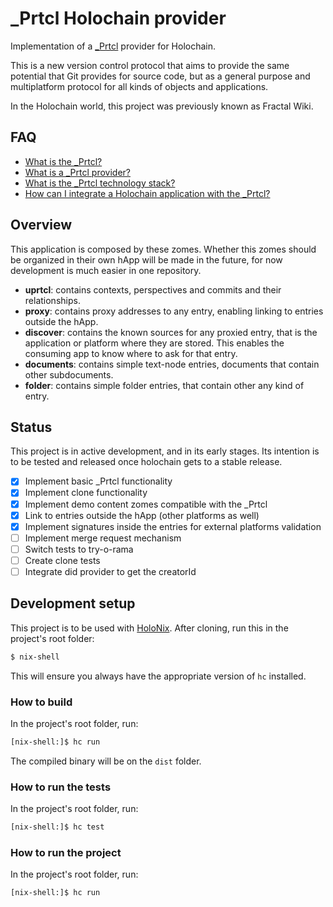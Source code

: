 # _Prtcl Holochain provider

Implementation of a [_Prtcl](https://uprtcl.io) provider for Holochain. 

This is a new version control protocol that aims to provide the same potential that Git provides for source code, but as a general purpose and multiplatform protocol for all kinds of objects and applications.

In the Holochain world, this project was previously known as Fractal Wiki.

## FAQ

 - [What is the _Prtcl?](https://github.com/uprtcl/spec/wiki/What-is-the-_Prtcl%3F)
 - [What is a _Prtcl provider?](https://github.com/uprtcl/spec/wiki/What-is-a-_Prtcl-provider%3F)
 - [What is the _Prtcl technology stack?](https://github.com/uprtcl/spec/wiki/Technology-Stack)
 - [How can I integrate a Holochain application with the _Prtcl?](https://github.com/uprtcl/spec/wiki/How-can-I-integrate-the-_Prtcl-in-my-app%3F)

## Overview

This application is composed by these zomes. Whether this zomes should be organized in their own hApp will be made in the future, for now development is much easier in one repository.

- **uprtcl**: contains contexts, perspectives and commits and their relationships.
- **proxy**: contains proxy addresses to any entry, enabling linking to entries outside the hApp.
- **discover**: contains the known sources for any proxied entry, that is the application or platform where they are stored. This enables the consuming app to know where to ask for that entry.
- **documents**: contains simple text-node entries, documents that contain other subdocuments. 
- **folder**: contains simple folder entries, that contain other any kind of entry.

## Status

This project is in active development, and in its early stages. Its intention is to be tested and released once holochain gets to a stable release.

- [x] Implement basic _Prtcl functionality
- [x] Implement clone functionality
- [x] Implement demo content zomes compatible with the _Prtcl
- [x] Link to entries outside the hApp (other platforms as well)
- [x] Implement signatures inside the entries for external platforms validation
- [ ] Implement merge request mechanism
- [ ] Switch tests to try-o-rama
- [ ] Create clone tests
- [ ] Integrate did provider to get the creatorId

## Development setup

This project is to be used with [HoloNix](http://docs.holochain.love/). After cloning, run this in the project's root folder:

```bash
$ nix-shell
```

This will ensure you always have the appropriate version of `hc` installed.

### How to build

In the project's root folder, run:

```bash
[nix-shell:]$ hc run
```

The compiled binary will be on the `dist` folder.

### How to run the tests

In the project's root folder, run:

```bash
[nix-shell:]$ hc test
```

### How to run the project

In the project's root folder, run:

```bash
[nix-shell:]$ hc run
```
